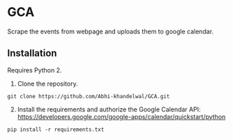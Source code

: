 # GCA
Scrape the events from webpage and uploads them to google calendar.

## Installation
Requires Python 2.
1. Clone the repository.
```
git clone https://github.com/Abhi-khandelwal/GCA.git
```
2. Install the requirements and authorize the Google Calendar API: https://developers.google.com/google-apps/calendar/quickstart/python
```
pip install -r requirements.txt
```
